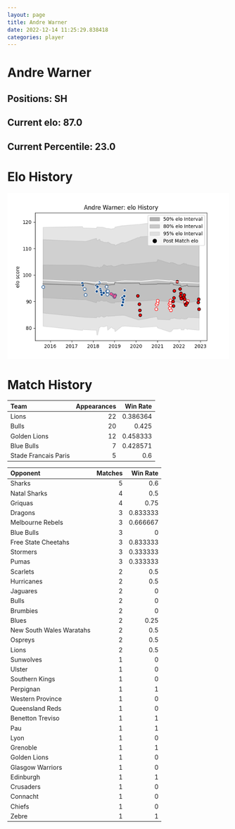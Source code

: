 ```yaml
---  
layout: page  
title: Andre Warner  
date: 2022-12-14 11:25:29.838418  
categories: player  
---
```

# Andre Warner

## Positions: SH

## Current elo: 87.0

## Current Percentile: 23.0

# Elo History


![elo history](history_AndreWarner.png)
# Match History


| Team                 |   Appearances |   Win Rate |
|:---------------------|--------------:|-----------:|
| Lions                |            22 |   0.386364 |
| Bulls                |            20 |   0.425    |
| Golden Lions         |            12 |   0.458333 |
| Blue Bulls           |             7 |   0.428571 |
| Stade Francais Paris |             5 |   0.6      |

| Opponent                 |   Matches |   Win Rate |
|:-------------------------|----------:|-----------:|
| Sharks                   |         5 |   0.6      |
| Natal Sharks             |         4 |   0.5      |
| Griquas                  |         4 |   0.75     |
| Dragons                  |         3 |   0.833333 |
| Melbourne Rebels         |         3 |   0.666667 |
| Blue Bulls               |         3 |   0        |
| Free State Cheetahs      |         3 |   0.833333 |
| Stormers                 |         3 |   0.333333 |
| Pumas                    |         3 |   0.333333 |
| Scarlets                 |         2 |   0.5      |
| Hurricanes               |         2 |   0.5      |
| Jaguares                 |         2 |   0        |
| Bulls                    |         2 |   0        |
| Brumbies                 |         2 |   0        |
| Blues                    |         2 |   0.25     |
| New South Wales Waratahs |         2 |   0.5      |
| Ospreys                  |         2 |   0.5      |
| Lions                    |         2 |   0.5      |
| Sunwolves                |         1 |   0        |
| Ulster                   |         1 |   0        |
| Southern Kings           |         1 |   0        |
| Perpignan                |         1 |   1        |
| Western Province         |         1 |   0        |
| Queensland Reds          |         1 |   0        |
| Benetton Treviso         |         1 |   1        |
| Pau                      |         1 |   1        |
| Lyon                     |         1 |   0        |
| Grenoble                 |         1 |   1        |
| Golden Lions             |         1 |   0        |
| Glasgow Warriors         |         1 |   0        |
| Edinburgh                |         1 |   1        |
| Crusaders                |         1 |   0        |
| Connacht                 |         1 |   0        |
| Chiefs                   |         1 |   0        |
| Zebre                    |         1 |   1        |